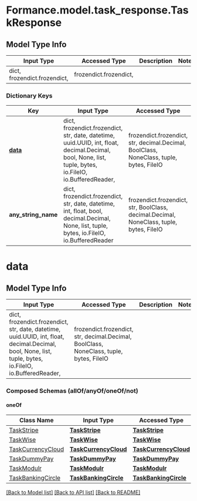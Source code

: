 # Formance.model.task_response.TaskResponse

## Model Type Info
Input Type | Accessed Type | Description | Notes
------------ | ------------- | ------------- | -------------
dict, frozendict.frozendict,  | frozendict.frozendict,  |  | 

### Dictionary Keys
Key | Input Type | Accessed Type | Description | Notes
------------ | ------------- | ------------- | ------------- | -------------
**[data](#data)** | dict, frozendict.frozendict, str, date, datetime, uuid.UUID, int, float, decimal.Decimal, bool, None, list, tuple, bytes, io.FileIO, io.BufferedReader,  | frozendict.frozendict, str, decimal.Decimal, BoolClass, NoneClass, tuple, bytes, FileIO |  | [optional] 
**any_string_name** | dict, frozendict.frozendict, str, date, datetime, int, float, bool, decimal.Decimal, None, list, tuple, bytes, io.FileIO, io.BufferedReader | frozendict.frozendict, str, BoolClass, decimal.Decimal, NoneClass, tuple, bytes, FileIO | any string name can be used but the value must be the correct type | [optional]

# data

## Model Type Info
Input Type | Accessed Type | Description | Notes
------------ | ------------- | ------------- | -------------
dict, frozendict.frozendict, str, date, datetime, uuid.UUID, int, float, decimal.Decimal, bool, None, list, tuple, bytes, io.FileIO, io.BufferedReader,  | frozendict.frozendict, str, decimal.Decimal, BoolClass, NoneClass, tuple, bytes, FileIO |  | 

### Composed Schemas (allOf/anyOf/oneOf/not)
#### oneOf
Class Name | Input Type | Accessed Type | Description | Notes
------------- | ------------- | ------------- | ------------- | -------------
[TaskStripe](TaskStripe.md) | [**TaskStripe**](TaskStripe.md) | [**TaskStripe**](TaskStripe.md) |  | 
[TaskWise](TaskWise.md) | [**TaskWise**](TaskWise.md) | [**TaskWise**](TaskWise.md) |  | 
[TaskCurrencyCloud](TaskCurrencyCloud.md) | [**TaskCurrencyCloud**](TaskCurrencyCloud.md) | [**TaskCurrencyCloud**](TaskCurrencyCloud.md) |  | 
[TaskDummyPay](TaskDummyPay.md) | [**TaskDummyPay**](TaskDummyPay.md) | [**TaskDummyPay**](TaskDummyPay.md) |  | 
[TaskModulr](TaskModulr.md) | [**TaskModulr**](TaskModulr.md) | [**TaskModulr**](TaskModulr.md) |  | 
[TaskBankingCircle](TaskBankingCircle.md) | [**TaskBankingCircle**](TaskBankingCircle.md) | [**TaskBankingCircle**](TaskBankingCircle.md) |  | 

[[Back to Model list]](../../README.md#documentation-for-models) [[Back to API list]](../../README.md#documentation-for-api-endpoints) [[Back to README]](../../README.md)

